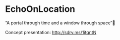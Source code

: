 EchoOnLocation
==============

“A portal through time and a window through space”

Concept presentation: http://sdrv.ms/1itqntN
